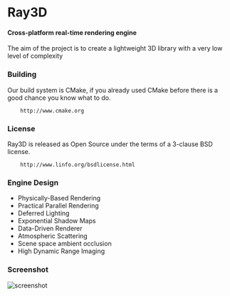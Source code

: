 Ray3D
========

#### Cross-platform real-time rendering engine ####

The aim of the project is to create a lightweight 3D library with a very low level of complexity

### Building ###

Our build system is CMake, if you already used CMake before there is a good chance you know what to do.

```
    http://www.cmake.org
```

### License ###

Ray3D is released as Open Source under the terms of a 3-clause BSD license.

```
    http://www.linfo.org/bsdlicense.html
```

### Engine Design ###
* Physically-Based Rendering
* Practical Parallel Rendering
* Deferred Lighting
* Exponential Shadow Maps
* Data-Driven Renderer
* Atmospheric Scattering
* Scene space ambient occlusion
* High Dynamic Range Imaging

### Screenshot ###

![screenshot](https://raw.githubusercontent.com/ray-cast/ray/master/screenshot/atmospheric.png)